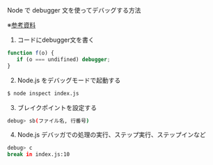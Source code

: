 Node で debugger 文を使ってデバッグする方法

※[参考資料](https://nodejs.keicode.com/nodejs/debugger-basics.php)

1. コードにdebugger文を書く

```javascript
function f(o) {
   if (o === undifined) debugger;
}
```

2. Node.js をデバッグモードで起動する

```bash
$ node inspect index.js
```

3. ブレイクポイントを設定する

```bash
debug> sb(ファイル名, 行番号)
```

4. Node.js デバッガでの処理の実行、ステップ実行、ステップインなど

```bash
debug> c
break in index.js:10
```